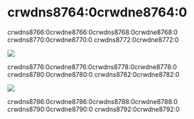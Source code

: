 # crwdns8764:0crwdne8764:0

crwdns8766:0crwdne8766:0crwdns8768:0crwdne8768:0 crwdns8770:0crwdne8770:0 crwdns8772:0crwdne8772:0

![](crwdns8774:0crwdne8774:0)

crwdns8776:0crwdne8776:0crwdns8778:0crwdne8778:0 crwdns8780:0crwdne8780:0 crwdns8782:0crwdne8782:0

![](crwdns8784:0crwdne8784:0)

crwdns8786:0crwdne8786:0crwdns8788:0crwdne8788:0 crwdns8790:0crwdne8790:0 crwdns8792:0crwdne8792:0